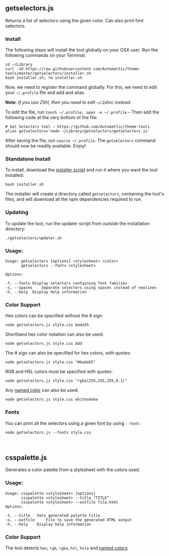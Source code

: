 
## getselectors.js

Returns a list of selectors using the given color. Can also print font selectors.

### Install

The following steps will install the tool globally on your OSX user. Run the following commands on your Terminal:

    cd ~/Library
	curl -sO https://raw.githubusercontent.com/Automattic/theme-tools/master/getselectors/installer.sh
	bash installer.sh; rm installer.sh
	
Now, we need to register the command globally. For this, we need to edit your `~/.profile` file and add and alias.

**Note**: _If you use ZSH, then you need to edit ~/.zshrc instead_

To edit the file, run `touch ~/.profile; open -e ~/.profile` – Then add the following code at the very bottom of the file:

    # Get Selectors tool – https://github.com/Automattic/theme-tools
    alias getselectors='node ~/Library/getselectors/getselectors.js'
    
After saving the file, run `source ~/.profile`. The `getselectors` command should now be readily available. Enjoy!


### Standalone Install

To install, download the [installer script](https://raw.githubusercontent.com/Automattic/theme-tools/master/getselectors/installer.sh) and run it where you want the tool installed:

    bash installer.sh

The installer will create a directory called `getselectors`, containing the tool's files, and will download all the npm dependencies required to run.

### Updating

To update the tool, run the updater script from _outside_ the installation directory:

    ./getselectors/updater.sh

### Usage:

    Usage: getselectors [options] <stylesheet> <color>
           getselectors --fonts <stylesheet>

    Options:

    -f, --fonts	Display selectors containing font families
    -s, --spaces	Separate selectors using spaces instead of newlines
    -h, --help	Display help information
    
### Color Support
  
Hex colors can be specified without the # sign:

    node getselectors.js style.css bada55
    
Shorthand hex color notation can also be used:

    node getselectors.js style.css bdd
    
The # sign can also be specified for hex colors, with quotes:

    node getselectors.js style.css "#bada55"
    
RGB and HSL colors must be specified with quotes:

    node getselectors.js style.css "rgba(255,255,255,0.1)"
    
Any [named color](http://www.w3.org/TR/css3-color/#svg-color) can also be used:

    node getselectors.js style.css whitesmoke
    
### Fonts

You can print all the selectors using a given font by using `--font`:

    node getselectors.js --fonts style.css

&nbsp;

## csspalette.js

Generates a color palette from a stylesheet with the colors used.

### Usage:

	Usage: csspalette <stylesheet> [options]
	       csspalette <stylesheet> --title "TITLE"
	       csspalette <stylesheet> --outfile file.html
	Options:

	-t, --title	  Sets generated palette title
	-o, --outfile	  File to save the generated HTML output
	-h, --help	  Display help information

### Color Support

The tool detects `hex`, `rgb`, `rgba`, `hsl`, `hsla` and [named colors](http://www.w3.org/TR/css3-color/#svg-color).
